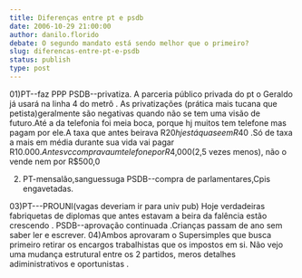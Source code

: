```yaml
---
title: Diferenças entre pt e psdb
date: 2006-10-29 21:00:00
author: danilo.florido
debate: O segundo mandato está sendo melhor que o primeiro?
slug: diferencas-entre-pt-e-psdb
status: publish 
type: post
---
```


01)PT--faz PPP PSDB--privatiza.
A parceria público privada do pt o Geraldo já usará na linha 4 do metrô .
As privatizações (prática mais tucana que petista)geralmente são negativas quando não se tem uma visão de futuro.Até a da telefonia foi meia boca, porque hj muitos tem telefone mas pagam por ele.A taxa que antes beirava R$20 hj está quase em R$40 .Só de taxa a mais em média durante sua vida vai pagar R$10.000 .Antes vc comprava um telefone por R$4,000(2,5 vezes menos), não o vende nem por R$500,0

02) PT-mensalão,sanguessuga PSDB--compra de parlamentares,Cpis engavetadas.

03)PT---PROUNI(vagas deveriam ir para univ pub) Hoje verdadeiras fabriquetas de diplomas que antes estavam a beira da falência estão crescendo . PSDB--aprovação continuada .Crianças passam de ano sem saber ler e escrever. 04)Ambos aprovaram o Supersimples que busca primeiro retirar os encargos trabalhistas que os impostos em si.
Não vejo uma mudança estrutural entre os 2 partidos, meros detalhes adiministrativos e oportunistas .
